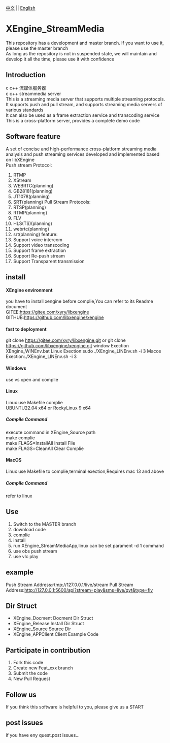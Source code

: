 [中文](README.md) ||  [English](README.en.md)  
# XEngine_StreamMedia
This repository has a development and master branch. If you want to use it, please use the master branch  
As long as the repository is not in suspended state, we will maintain and develop it all the time, please use it with confidence  

## Introduction
c c++ 流媒体服务器  
c c++ streammedia server  
This is a streaming media server that supports multiple streaming protocols. It supports push and pull stream, and supports streaming media servers of various standards  
It can also be used as a frame extraction service and transcoding service  
This is a cross-platform server, provides a complete demo code  

## Software feature
A set of concise and high-performance cross-platform streaming media analysis and push streaming services developed and implemented based on libXEngine  
Push stream Protocol:
1. RTMP
2. XStream 
3. WEBRTC(planning)
4. GB28181(planning)
5. JT1078(planning)
6. SRT(planning)
Pull Stream Protocols:
1. RTSP(planning)
2. RTMP(planning)
3. FLV
4. HLS(TS)(planning)
5. webrtc(planning)
6. srt(planning)
feature:  
1. Support voice intercom
2. Support video transcoding
3. Support frame extraction
4. Support Re-push stream 
5. Support Transparent transmission
## install

#### XEngine environment
you have to install xengine before complie,You can refer to its Readme document  
GITEE:https://gitee.com/xyry/libxengine  
GITHUB:https://github.com/libxengine/xengine  

#### fast to deployment
git clone https://gitee.com/xyry/libxengine.git or git clone https://github.com/libxengine/xengine.git
window Exection XEngine_WINEnv.bat
Linux Exection:sudo ./XEngine_LINEnv.sh -i 3
Macos Exection:./XEngine_LINEnv.sh -i 3

#### Windows
use vs open and complie  

#### Linux
Linux use Makefile complie  
UBUNTU22.04 x64 or RockyLinux 9 x64  

##### Compile Command
execute command in XEngine_Source path   
make complie  
make FLAGS=InstallAll Install File  
make FLAGS=CleanAll Clear Complie  

#### MacOS
Linux use Makefile to complie,terminal exection,Requires mac 13 and above 

##### Compile Command
refer to linux

## Use

1.  Switch to the MASTER branch
2.  download code
3.  complie
4.  install
5.  run XEngine_StreamMediaApp,linux can be set parament -d 1 command
6.  use obs push stream
7.  use vlc play

## example 
Push Stream Address:rtmp://127.0.0.1/live/stream
Pull Stream Address:http://127.0.0.1:5600/api?stream=play&sms=live/qyt&type=flv

## Dir Struct
- XEngine_Docment Docment Dir Struct
- XEngine_Release Install Dir Struct
- XEngine_Source Source Dir
- XEngine_APPClient Client Example Code

## Participate in contribution

1.  Fork this code
2.  Create new Feat_xxx branch
3.  Submit the code
4.  New Pull Request

## Follow us
If you think this software is helpful to you, please give us a START

## post issues

if you have eny quest.post issues...